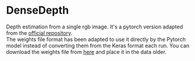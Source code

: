 # DenseDepth
Depth estimation from a single rgb image. It's a pytorch version adapted from the [official repository](https://github.com/ialhashim/DenseDepth).  
The weights file format has been adapted to use it directly by the Pytorch model instead of converting them from the Keras format each run.
You can download the weights file from [here](https://drive.google.com/file/d/1yZvaWvxDNQGtoZyJ-quqLRklojWWGAUN/view?usp=sharing) and place it in the data older.  



